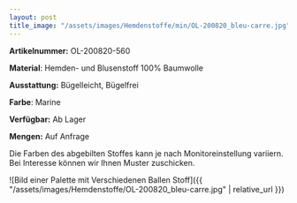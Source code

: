 ```yaml
---
layout: post
title_image: "/assets/images/Hemdenstoffe/min/OL-200820_bleu-carre.jpg"
---
```


**Artikelnummer:** OL-200820-560

**Material**: Hemden- und Blusenstoff 100% Baumwolle

**Ausstattung:** Bügelleicht, Bügelfrei

**Farbe**: Marine

**Verfügbar:** Ab Lager

**Mengen:** Auf Anfrage

Die Farben des abgebilten Stoffes kann je nach Monitoreinstellung variiern. Bei Interesse können wir Ihnen Muster zuschicken.


![Bild einer Palette mit Verschiedenen Ballen Stoff]({{ "/assets/images/Hemdenstoffe/OL-200820_bleu-carre.jpg" | relative_url }})


